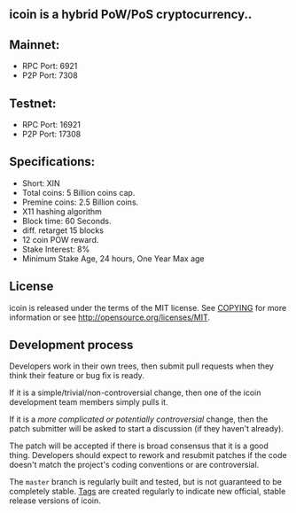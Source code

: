 icoin is a hybrid PoW/PoS cryptocurrency..
---------------------------------------------

Mainnet:
---------

- RPC Port: 6921
- P2P Port: 7308

Testnet:
---------

- RPC Port: 16921
- P2P Port: 17308

Specifications:
---------------

- Short: XIN
- Total coins: 5 Billion coins cap.
- Premine coins: 2.5 Billion coins.
- X11 hashing algorithm
- Block time: 60 Seconds.
- diff. retarget 15 blocks
- 12 coin POW reward.
- Stake Interest: 8%
- Minimum Stake Age, 24 hours, One Year Max age

License
-------

icoin is released under the terms of the MIT license. See [COPYING](COPYING) for more
information or see http://opensource.org/licenses/MIT.

Development process
-------------------

Developers work in their own trees, then submit pull requests when they think
their feature or bug fix is ready.

If it is a simple/trivial/non-controversial change, then one of the icoin
development team members simply pulls it.

If it is a *more complicated or potentially controversial* change, then the patch
submitter will be asked to start a discussion (if they haven't already).

The patch will be accepted if there is broad consensus that it is a good thing.
Developers should expect to rework and resubmit patches if the code doesn't
match the project's coding conventions or are controversial.

The `master` branch is regularly built and tested, but is not guaranteed to be
completely stable. [Tags](https://github.com/icoin/icoin/tags) are created
regularly to indicate new official, stable release versions of icoin.

